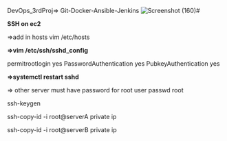 DevOps_3rdProj=> Git-Docker-Ansible-Jenkins
![Screenshot (160)](https://github.com/sm2424/DevOps_3rdProj/assets/91906122/39aff51f-493b-46ed-9eca-53e1d0aa41a3)# 

**SSH on ec2**

=>add in hosts
vim /etc/hosts

**=>vim /etc/ssh/sshd_config**

permitrootlogin yes
PasswordAuthentication yes
PubkeyAuthentication yes

**=>systemctl restart sshd**


=> other server must have password for root user
passwd root

ssh-keygen

ssh-copy-id -i root@serverA private ip

ssh-copy-id -i root@serverB private ip










